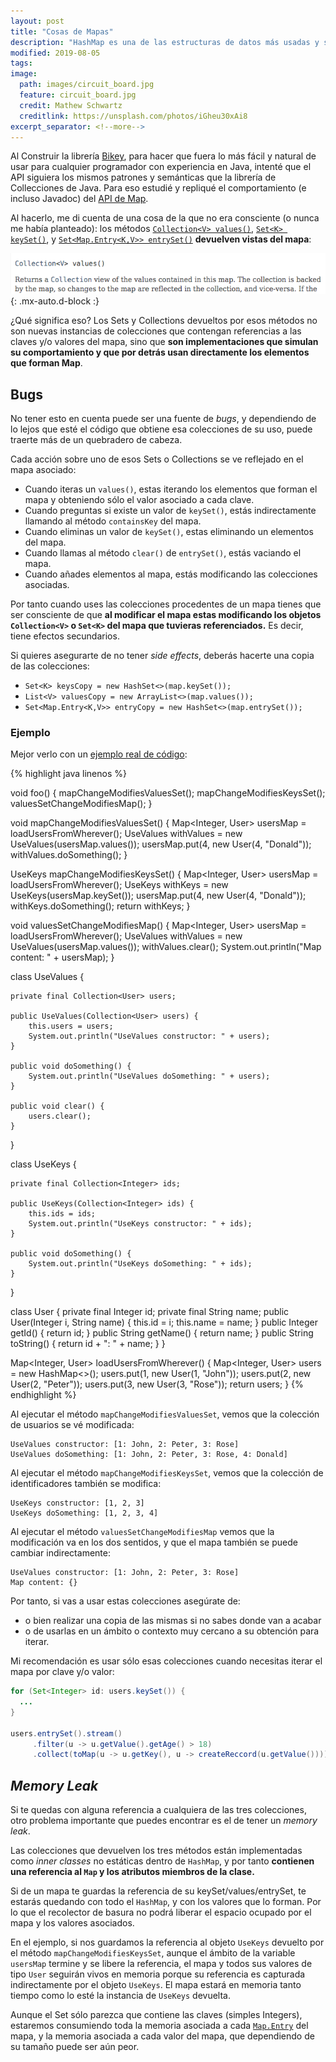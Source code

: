 ```yaml
---
layout: post
title: "Cosas de Mapas"
description: "HashMap es una de las estructuras de datos más usadas y sencillas de Java, pero si no tienes cuidado puedes meter la pata hasta el fondo."
modified: 2019-08-05
tags:
image:
  path: images/circuit_board.jpg
  feature: circuit_board.jpg
  credit: Mathew Schwartz
  creditlink: https://unsplash.com/photos/iGheu30xAi8
excerpt_separator: <!--more-->
---
```


Al Construir la librería [Bikey](https://github.com/jerolba/bikey), para hacer que fuera lo más fácil y natural de usar para cualquier programador con experiencia en Java, intenté que el API siguiera los mismos patrones y semánticas que la librería de Collecciones de Java. Para eso estudié y repliqué el comportamiento (e incluso Javadoc) del [API de Map](https://docs.oracle.com/en/java/javase/11/docs/api/java.base/java/util/Map.html).

Al hacerlo, me di cuenta de una cosa de la que no era consciente (o nunca me había planteado): los métodos [`Collection<V> values()`](https://docs.oracle.com/en/java/javase/11/docs/api/java.base/java/util/Map.html#values()), [`Set<K> keySet()`](https://docs.oracle.com/en/java/javase/11/docs/api/java.base/java/util/Map.html#keySet()), y [`Set<Map.Entry<K,​V>> entrySet()`](https://docs.oracle.com/en/java/javase/11/docs/api/java.base/java/util/Map.html#entrySet()) **devuelven vistas del mapa**:

<!--more-->

![API HashMap values](/images/API_HashMap_values.png){: .mx-auto.d-block :}

¿Qué significa eso? Los Sets y Collections devueltos por esos métodos no son nuevas instancias de colecciones que contengan referencias a las claves y/o valores del mapa, sino que **son implementaciones que simulan su comportamiento y que por detrás usan directamente los elementos que forman Map**.

## Bugs

No tener esto en cuenta puede ser una fuente de _bugs_, y dependiendo de lo lejos que esté el código que obtiene esa colecciones de su uso, puede traerte más de un quebradero de cabeza.

Cada acción sobre uno de esos Sets o Collections se ve reflejado en el mapa asociado:

- Cuando iteras un `values()`, estas iterando los elementos que forman el mapa y obteniendo sólo el valor asociado a cada clave.
- Cuando preguntas si existe un valor de `keySet()`, estás indirectamente llamando al método `containsKey` del mapa.
- Cuando eliminas un valor de `keySet()`, estas eliminando un elementos del mapa.
- Cuando llamas al método `clear()` de `entrySet()`, estás vaciando el mapa.
- Cuando añades elementos al mapa, estás modificando las colecciones asociadas.

Por tanto cuando uses las colecciones procedentes de un mapa tienes que ser consciente de que **al modificar el mapa estas modificando los objetos `Collection<V>` o `Set<K>` del mapa que tuvieras referenciados.** Es decir, tiene efectos secundarios.

Si quieres asegurarte de no tener _side effects_, deberás hacerte una copia de las colecciones:

- `Set<K> keysCopy = new HashSet<>(map.keySet());`
- `List<V> valuesCopy = new ArrayList<>(map.values());`
- `Set<Map.Entry<K,​V>> entryCopy = new HashSet<>(map.entrySet());`

### Ejemplo

Mejor verlo con un [ejemplo real de código](https://gist.github.com/jerolba/070c725b96ee8178492815d93f87a7a3):

{% highlight java linenos %}

void foo() {
    mapChangeModifiesValuesSet();
    mapChangeModifiesKeysSet();
    valuesSetChangeModifiesMap();
}

void mapChangeModifiesValuesSet() {
    Map<Integer, User> usersMap = loadUsersFromWherever();
    UseValues withValues = new UseValues(usersMap.values());
    usersMap.put(4, new User(4, "Donald"));
    withValues.doSomething();
}

UseKeys mapChangeModifiesKeysSet() {
    Map<Integer, User> usersMap = loadUsersFromWherever();
    UseKeys withKeys = new UseKeys(usersMap.keySet());
    usersMap.put(4, new User(4, "Donald"));
    withKeys.doSomething();
    return withKeys;
}

void valuesSetChangeModifiesMap() {
    Map<Integer, User> usersMap = loadUsersFromWherever();
    UseValues withValues = new UseValues(usersMap.values());
    withValues.clear();
    System.out.println("Map content: " + usersMap);
}

class UseValues {

    private final Collection<User> users;

    public UseValues(Collection<User> users) {
        this.users = users;
        System.out.println("UseValues constructor: " + users);
    }

    public void doSomething() {
        System.out.println("UseValues doSomething: " + users);
    }

    public void clear() {
        users.clear();
    }

}

class UseKeys {

    private final Collection<Integer> ids;

    public UseKeys(Collection<Integer> ids) {
        this.ids = ids;
        System.out.println("UseKeys constructor: " + ids);
    }

    public void doSomething() {
        System.out.println("UseKeys doSomething: " + ids);
    }

}

class User {
    private final Integer id;
    private final String name;
    public User(Integer i, String name) {
        this.id = i;
        this.name = name;
    }
    public Integer getId() { return id; }
    public String getName() { return name; }
    public String toString() { return id + ": " + name; }
}

Map<Integer, User> loadUsersFromWherever() {
    Map<Integer, User> users = new HashMap<>();
    users.put(1, new User(1, "John"));
    users.put(2, new User(2, "Peter"));
    users.put(3, new User(3, "Rose"));
    return users;
}
{% endhighlight %}

Al ejecutar el método `mapChangeModifiesValuesSet`, vemos que la colección de usuarios se vé modificada:

```console
UseValues constructor: [1: John, 2: Peter, 3: Rose]
UseValues doSomething: [1: John, 2: Peter, 3: Rose, 4: Donald]
```

Al ejecutar el método `mapChangeModifiesKeysSet`, vemos que la colección de identificadores también se modifica:

```console
UseKeys constructor: [1, 2, 3]
UseKeys doSomething: [1, 2, 3, 4]
```

Al ejecutar el método `valuesSetChangeModifiesMap` vemos que la modificación va en los dos sentidos, y que el mapa también se puede cambiar indirectamente:

```console
UseValues constructor: [1: John, 2: Peter, 3: Rose]
Map content: {}
```

Por tanto, si vas a usar estas colecciones asegúrate de:

- o bien realizar una copia de las mismas si no sabes donde van a acabar
- o de usarlas en un ámbito o contexto muy cercano a su obtención para iterar.

Mi recomendación es usar sólo esas colecciones cuando necesitas iterar el mapa por clave y/o valor:

```java
for (Set<Integer> id: users.keySet()) {
  ...
}

users.entrySet().stream()
     .filter(u -> u.getValue().getAge() > 18)
     .collect(toMap(u -> u.getKey(), u -> createReccord(u.getValue())));
```

## _Memory Leak_

Si te quedas con alguna referencia a cualquiera de las tres colecciones, otro problema importante que puedes encontrar es el de tener un _memory leak_.

Las colecciones que devuelven los tres métodos están implementadas como _inner classes_ no estáticas dentro de `HashMap`, y por tanto **contienen una referencia al `Map` y los atributos miembros de la clase.**

Si de un mapa te guardas la referencia de su keySet/values/entrySet, te estarás quedando con todo el `HashMap`, y con los valores que lo forman. Por lo que el recolector de basura no podrá liberar el espacio ocupado por el mapa y los valores asociados.

En el ejemplo, si nos guardamos la referencia al objeto `UseKeys` devuelto por el método `mapChangeModifiesKeysSet`, aunque el ámbito de la variable `usersMap` termine y se libere la referencia, el mapa y todos sus valores de tipo `User` seguirán vivos en memoria porque su referencia es capturada indirectamente por el objeto `UseKeys`. El mapa estará en memoria tanto tiempo como lo esté la instancia de `UseKeys` devuelta.

Aunque el Set sólo parezca que contiene las claves (simples Integers), estaremos consumiendo toda la memoria asociada a cada [`Map.Entry`](https://docs.oracle.com/en/java/javase/11/docs/api/java.base/java/util/Map.Entry.html) del mapa, y la memoria asociada a cada valor del mapa, que dependiendo de su tamaño puede ser aún peor.

<style>
.highlight .lineno {
    padding-right: 0px;
}
</style>